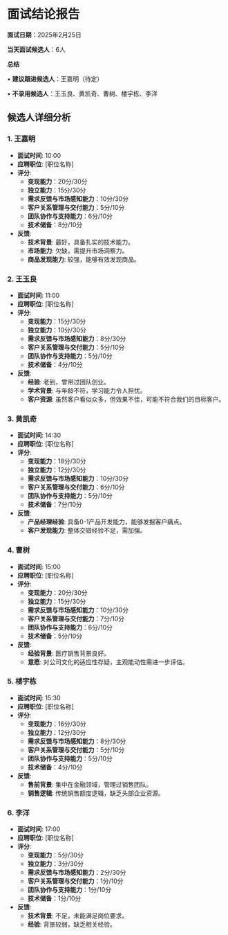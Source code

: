 # 面试结论报告

**面试日期**：2025年2月25日

**当天面试候选人**：6人

**总结**

• **建议跟进候选人**：王嘉明（待定）

• **不录用候选人**：王玉良、黄凯奇、曹树、楼宇栋、李洋

## 候选人详细分析

### 1. 王嘉明
- **面试时间**: 10:00
- **应聘职位**: [职位名称]
- **评分**:
  - **变现能力**：20分/30分
  - **独立能力**：15分/30分
  - **需求反馈与市场感知能力**：10分/30分
  - **客户关系管理与交付能力**：5分/10分
  - **团队协作与支持能力**：6分/10分
  - **技术储备**：8分/10分
- **反馈**:
  - **技术背景**: 最好，具备扎实的技术能力。
  - **市场能力**: 欠缺，需提升市场洞察力。
  - **商品发现能力**: 较强，能够有效发现商品。

### 2. 王玉良
- **面试时间**: 11:00
- **应聘职位**: [职位名称]
- **评分**:
  - **变现能力**：15分/30分
  - **独立能力**：10分/30分
  - **需求反馈与市场感知能力**：8分/30分
  - **客户关系管理与交付能力**：5分/10分
  - **团队协作与支持能力**：5分/10分
  - **技术储备**：4分/10分
- **反馈**:
  - **经验**: 老到，曾带过团队创业。
  - **学术背景**: 与年龄不符，学习能力令人担忧。
  - **客户资源**: 虽然客户看似众多，但效果不佳，可能不符合我们的目标客户。

### 3. 黄凯奇
- **面试时间**: 14:30
- **应聘职位**: [职位名称]
- **评分**:
  - **变现能力**：18分/30分
  - **独立能力**：12分/30分
  - **需求反馈与市场感知能力**：10分/30分
  - **客户关系管理与交付能力**：6分/10分
  - **团队协作与支持能力**：5分/10分
  - **技术储备**：7分/10分
- **反馈**:
  - **产品经理经验**: 具备0-1产品开发能力，能够发掘客户痛点。
  - **客户发现能力**: 整体交错经验不足，需加强。

### 4. 曹树
- **面试时间**: 15:00
- **应聘职位**: [职位名称]
- **评分**:
  - **变现能力**：20分/30分
  - **独立能力**：15分/30分
  - **需求反馈与市场感知能力**：10分/30分
  - **客户关系管理与交付能力**：7分/10分
  - **团队协作与支持能力**：6分/10分
  - **技术储备**：5分/10分
- **反馈**:
  - **经验背景**: 医疗销售背景良好。
  - **意愿**: 对公司文化的适应性存疑，主观能动性需进一步评估。

### 5. 楼宇栋
- **面试时间**: 15:30
- **应聘职位**: [职位名称]
- **评分**:
  - **变现能力**：16分/30分
  - **独立能力**：12分/30分
  - **需求反馈与市场感知能力**：8分/30分
  - **客户关系管理与交付能力**：5分/10分
  - **团队协作与支持能力**：5分/10分
  - **技术储备**：4分/10分
- **反馈**:
  - **售前背景**: 集中在金融领域，管理过销售团队。
  - **销售逻辑**: 传统销售额度逻辑，缺乏头部企业资源。

### 6. 李洋
- **面试时间**: 17:00
- **应聘职位**: [职位名称]
- **评分**:
  - **变现能力**：5分/30分
  - **独立能力**：3分/30分
  - **需求反馈与市场感知能力**：2分/30分
  - **客户关系管理与交付能力**：1分/10分
  - **团队协作与支持能力**：1分/10分
  - **技术储备**：1分/10分
- **反馈**:
  - **技术背景**: 不足，未能满足岗位要求。
  - **经验**: 背景较弱，缺乏相关经验。


